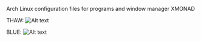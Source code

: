 Arch Linux configuration files for programs and window manager XMONAD

THAW:
![Alt text](dotfiles/thaw_ss.png "THAW")

BLUE:
![Alt text](dotfiles/blue_ss.png "BLUE")
